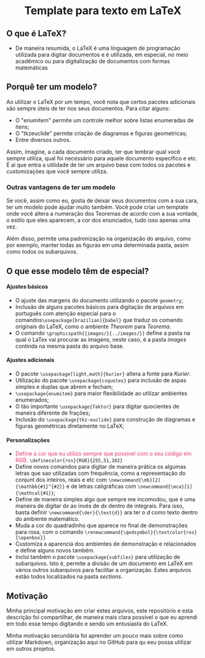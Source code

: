 <div align="center">

# Template para texto em LaTeX
</div>

## O que é LaTeX?
* De maneira resumida, o LaTeX é uma linguagem de programação utilizada para digitar documentos e é utilizada, em especial, no meio acadêmico ou para digitalização de documentos com formas matemáticas

## Porquê ter um modelo?
Ao utilizar o LaTeX por um tempo, você nota que certos pacotes adicionais são sempre úteis de ter nos seus documentos. Para citar alguns:

  * O "enumitem" permite um controle melhor sobre listas enumeradas de itens;
  * O "tkzeuclide" permite criação de diagramas e figuras geometricas;
  * Entre diversos outros.

Assim, imagine, a cada documento criado, ter que lembrar qual você sempre utiliza, qual foi necessário para aquele documento específico e etc. É ai que entra a utilidade de ter um arquivo base com todos os pacotes e customizações que você sempre utiliza.

### Outras vantagens de ter um modelo
Se você, assim como eu, gosta de deixar seus documentos com a sua cara, ter um modelo pode ajudar muito também. Você pode criar um template onde você altera a numeração dos Teoremas de acordo com a sua vontade, o estilo que eles aparecem, a cor dos enunciados, tudo isso apenas uma vez.

Além disso, permite uma padronização na organização do arquivo, como por exemplo, manter todas as figuras em uma determinada pasta, assim como todos os subarquivos.

## O que esse modelo têm de especial?
#### Ajustes básicos
* O ajuste das margens do documento utilizando o pacote `geometry`;
* Inclusão de alguns pacotes básicos para digitação de arquivos em português com atenção especial para o comandos`\usepackage[brazilian]{babel}` que traduz os comando originais do LaTeX, como o ambiente *Theorem* para *Teorema*.
* O comando `\graphicspath{{images/}{../images/}}` define a pasta na qual o LaTex vai procurar as imagens, neste caso, é a pasta *images* continda na mesma pasta do arquivo base.

#### Ajustes adicionais
* O pacote `\usepackage[light,math]{kurier}` altera a fonte para *Kurier*.
* Utilização do pacote `\usepackage{csquotes}` para inclusão de aspas simples e duplas que abrem e fecham;
* `\usepackage{enumitem}` para maior flexibilidade ao utilizar ambientes enumerados;
* O tão importante `\usepackage{faktor}` para digitar quocientes de maneira diferente de frações;
* Inclusão do `\usepackage{tkz-euclide}` para construção de diagramas e figuras geométricas diretamente no LaTeX;
#### Personalizações
* <span style=" color:#ff3366"> Define a cor que eu utilizo sempre que possível com o seu código em RGB.</span> `\definecolor{ros}{RGB}{255,51,102}`
* Define novos comandos para digitar de maneira prática os algumas letras que sao utilizadas com frequência, como a representação do conjunt dos inteiros, reais e etc com `\newcommand{\mb}[2]{\mathbb{#1}^{#2}}` e de letras caligráficas com `\newcommand{\mca}[1]{\mathcal{#1}}`;
* Define de maneira simples algo que sempre me incomodou, que é uma maneira de digitar d*x* ao invés de *dx* dentro de integrais. Para isso, basta definir `\newcommand{\der}{\text{d}}` ara ter o *d* como texto dentro do ambiente matemático.
* Muda a cor do quadradinho que aparece no final de demonstrações para rosa, com o comando `\renewcommand{\qedsymbol}{\textcolor{ros}{\openbox}}`
* Customiza a aparencia dos ambientes de demonstração e relacionados e define alguns novos também.
* Inclui também o pacote `\usepackage{subfiles}` para utilização de subarquivos. Isto é, permite a divisão de um documento em LaTeX em vários outros subarquivos para facilitar a organização. Estes arquivos estão todos localizados na pasta *sections*.


## Motivação

Minha principal motivação em criar estes arquivos, este repositório e esta descrição foi compartilhar, de maneira mais clara possível o que eu aprendi em todo esse tempo digitando e sendo um entusiasta do LaTeX.

Minha motivação secundária foi aprender um pouco mais sobre como utilizar Markdown, organização aqui no GitHub para qu eeu possa utilizar em outros projetos.
